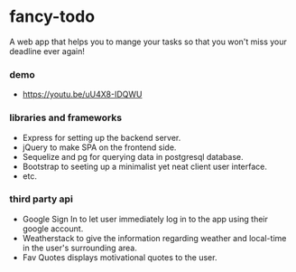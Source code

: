 # fancy-todo
A web app that helps you to mange your tasks so that you won't miss your deadline ever again!

### demo
- https://youtu.be/uU4X8-IDQWU

### libraries and frameworks
- Express for setting up the backend server.
- jQuery to make SPA on the frontend side.
- Sequelize and pg for querying data in postgresql database.
- Bootstrap to seeting up a minimalist yet neat client user interface.
- etc.

### third party api
- Google Sign In to let user immediately log in to the app using their google account.
- Weatherstack to give the information regarding weather and local-time in the user's surrounding area.
- Fav Quotes displays motivational quotes to the user.